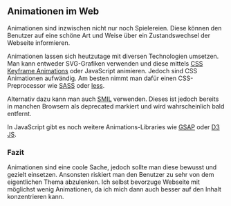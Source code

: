 ## Animationen im Web
Animationen sind inzwischen nicht nur noch Spielereien. Diese können den Benutzer auf eine schöne Art und Weise über ein Zustandswechsel der Webseite informieren.


Animationen lassen sich heutzutage mit diversen Technologien umsetzen. Man kann entweder SVG-Grafiken verwenden und diese mittels [CSS Keyframe Animations](https://www.w3schools.com/css/css3_animations.asp) oder JavaScript animieren. Jedoch sind CSS Animationen aufwändig. Am besten nimmt man dafür einen CSS-Preprocessor wie [SASS](https://sass-lang.com/) oder [less](http://lesscss.org/).


Alternativ dazu kann man auch [SMIL](https://caniuse.com/#feat=svg-smil) verwenden. Dieses ist jedoch bereits in manchen Browsern als deprecated markiert und wird wahrscheinlich bald entfernt.


In JavaScript gibt es noch weitere Animations-Libraries wie [GSAP](/http/**greensock.com/) oder [D3 JS](https://d3js.org/).


### Fazit
Animationen sind eine coole Sache, jedoch sollte man diese bewusst und gezielt einsetzen. Ansonsten riskiert man den Benutzer zu sehr von dem eigentlichen Thema abzulenken. Ich selbst bevorzuge Webseite mit möglichst wenig Animationen, da ich mich dann auch besser auf den Inhalt konzentrieren kann.